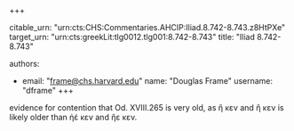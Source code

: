 +++


citable_urn: "urn:cts:CHS:Commentaries.AHCIP:Iliad.8.742-8.743.z8HtPXe"
target_urn: "urn:cts:greekLit:tlg0012.tlg001:8.742-8.743"
title: "Iliad 8.742-8.743"

authors:
- email: "frame@chs.harvard.edu"
  name: "Douglas Frame"
  username: "dframe"
+++

<p>evidence for contention that Od. XVIII.265 is very old, as ἤ κεν and ἢ κεν is likely older than ἠέ κεν and ἢε κεν.</p>
